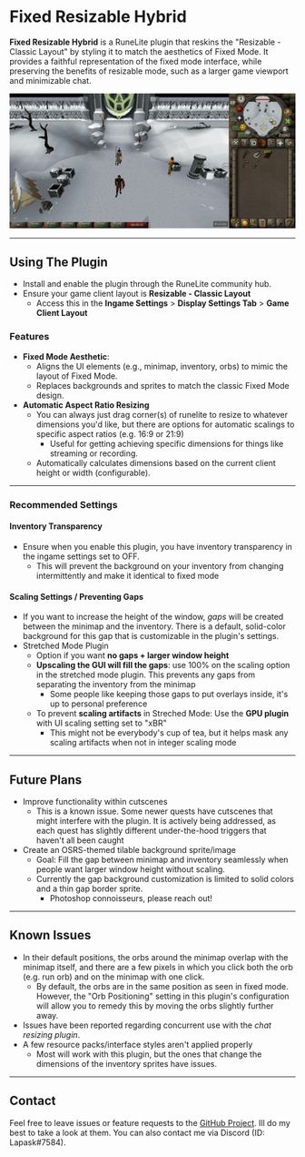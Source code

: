 # Fixed Resizable Hybrid

**Fixed Resizable Hybrid** is a RuneLite plugin that reskins the "Resizable - Classic Layout" by styling it to match the aesthetics of Fixed Mode. It provides a faithful representation of the fixed mode interface, while preserving the benefits of resizable mode, such as a larger game viewport and minimizable chat.

![Example Image](docs/img/exampleuse.png)

---
## Using The Plugin
- Install and enable the plugin through the RuneLite community hub.
- Ensure your game client layout is **Resizable - Classic Layout**
  - Access this in the **Ingame Settings** > **Display Settings Tab** > **Game Client Layout**

### Features
- **Fixed Mode Aesthetic**:
  - Aligns the UI elements (e.g., minimap, inventory, orbs) to mimic the layout of Fixed Mode.
  - Replaces backgrounds and sprites to match the classic Fixed Mode design.
- **Automatic Aspect Ratio Resizing**
  - You can always just drag corner(s) of runelite to resize to whatever dimensions you'd like, but there are options for automatic scalings to specific aspect ratios (e.g. 16:9 or 21:9)
    - Useful for getting achieving specific dimensions for things like streaming or recording.
  - Automatically calculates dimensions based on the current client height or width (configurable).
---
### Recommended Settings
#### Inventory Transparency
- Ensure when you enable this plugin, you have inventory transparency in the ingame settings set to OFF. 
  - This will prevent the background on your inventory from changing intermittently and make it identical to fixed mode

#### Scaling Settings / Preventing Gaps
- If you want to increase the height of the window, _gaps_ will be created between the minimap and the inventory. There is a default, solid-color background for this gap that is customizable in the plugin's settings.
- Stretched Mode Plugin
    - Option if you want **no gaps + larger window height**
    - **Upscaling the GUI will fill the gaps**: use 100% on the scaling option in the stretched mode plugin. This prevents any gaps from separating the inventory from the minimap
        - Some people like keeping those gaps to put overlays inside, it's up to personal preference
    - To prevent **scaling artifacts** in Streched Mode: Use the **GPU plugin** with UI scaling setting set to "xBR"
        - This might not be everybody's cup of tea, but it helps mask any scaling artifacts when not in integer scaling mode
---
## Future Plans
- Improve functionality within cutscenes
  - This is a known issue. Some newer quests have cutscenes that might interfere with the plugin. It is actively being addressed, as each quest has slightly different under-the-hood triggers that haven't all been caught
- Create an OSRS-themed tilable background sprite/image
  - Goal: Fill the gap between minimap and inventory seamlessly when people want larger window height without scaling. 
  - Currently the gap background customization is limited to solid colors and a thin gap border sprite.
    - Photoshop connoisseurs, please reach out!
---
## Known Issues
- In their default positions, the orbs around the minimap overlap with the minimap itself, and there are a few pixels in which you click both the orb (e.g. run orb) and on the minimap with one click. 
  - By default, the orbs are in the same position as seen in fixed mode. However, the "Orb Positioning" setting in this plugin's configuration will allow you to remedy this by moving the orbs slightly further away.
- Issues have been reported regarding concurrent use with the _chat resizing plugin_.
- A few resource packs/interface styles aren't applied properly
  - Most will work with this plugin, but the ones that change the dimensions of the inventory sprites have issues.
---
## Contact
Feel free to leave issues or feature requests to the [GitHub Project](https://github.com/Lapask/fixed-resizable-hybrid). Ill do my best to take a look at them.
You can also contact me via Discord (ID: Lapask#7584).